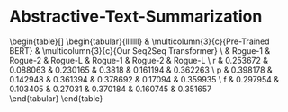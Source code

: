 # Abstractive-Text-Summarization

\begin{table}[]
\begin{tabular}{lllllll}
  & \multicolumn{3}{c}{Pre-Trained BERT} & \multicolumn{3}{c}{Our Seq2Seq Transformer} \\
  & Rogue-1    & Rogue-2    & Rogue-L    & Rogue-1       & Rogue-2      & Rogue-L      \\
r & 0.253672   & 0.088063   & 0.230165   & 0.3818        & 0.161194     & 0.362263     \\
p & 0.398178   & 0.142948   & 0.361394   & 0.378692      & 0.17094      & 0.359935     \\
f & 0.297954   & 0.103405   & 0.27031    & 0.370184      & 0.160745     & 0.351657    
\end{tabular}
\end{table}